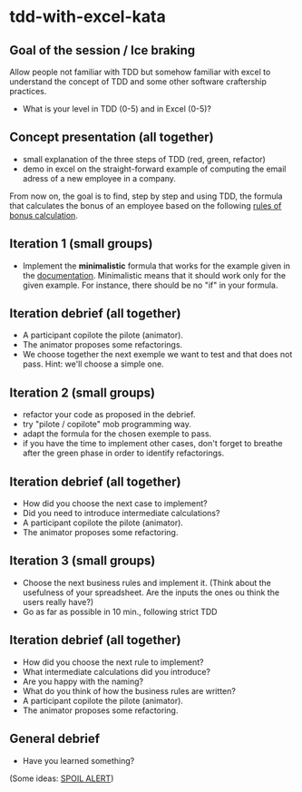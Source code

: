 # tdd-with-excel-kata
## Goal of the session / Ice braking
Allow people not familiar with TDD but somehow familiar with excel to understand the concept of TDD and some other software craftership practices.

- What is your level in TDD (0-5) and in Excel (0-5)?

## Concept presentation (all together)
- small explanation of the three steps of TDD (red, green, refactor)
- demo in excel on the straight-forward example of computing the email adress of a new employee in a company.

From now on, the goal is to find, step by step and using TDD, the formula that calculates the bonus of an employee based on the following [rules of bonus calculation](Bonus%20calculation%20rules.md).

## Iteration 1 (small groups)

- Implement the **minimalistic** formula that works for the example given in the [documentation](Bonus%20calculation%20rules.md). Minimalistic means that it should work only for the given example. For instance, there should be no "if" in your formula.

## Iteration debrief (all together)
* A participant copilote the pilote (animator).
* The animator proposes some refactorings.
* We choose together the next exemple we want to test and that does not pass. Hint: we'll choose a simple one.

## Iteration 2 (small groups) 
* refactor your code as proposed in the debrief.
* try "pilote / copilote" mob programming way.
* adapt the formula for the chosen exemple to pass.
* if you have the time to implement other cases, don't forget to breathe after the green phase in order to identify refactorings.

## Iteration debrief (all together)
* How did you choose the next case to implement?
* Did you need to introduce intermediate calculations?
* A participant copilote the pilote (animator).
* The animator proposes some refactoring.

## Iteration 3 (small groups) 
* Choose the next business rules and implement it. (Think about the usefulness of your spreadsheet. Are the inputs the ones ou think the users really have?)
* Go as far as possible in 10 min., following strict TDD

## Iteration debrief (all together)
* How did you choose the next rule to implement?
* What intermediate calculations did you introduce?
* Are you happy with the naming?
* What do you think of how the business rules are written?
* A participant copilote the pilote (animator).
* The animator proposes some refactoring.

## General debrief
- Have you learned something?

(Some ideas: [SPOIL ALERT](SPOIL%20ALERT%20-%20some%20learnings.md))
